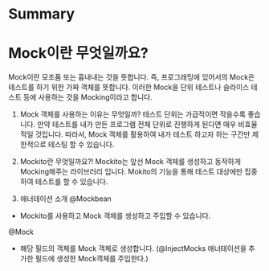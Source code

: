 # Summary

# Mock이란 무엇일까요?

Mock이란 모조품 또는 흉내내는 것을 뜻합니다.
즉, 프로그래밍에 있어서의 Mock은 테스트를 하기 위한 가짜 객체를 뜻합니다.
이러한 Mock을 단위 테스트나 슬라이스 테스트 등에 사용하는 것을 Mocking이라고 합니다.



1. Mock 객체를 사용하는 이유는 무엇일까?
테스트 단위는 가급적이면 작을수록 좋습니다.
만약 테스트를 내가 만든 프로그램 전체 단위로 진행하게 된다면 매우 비효율적일 것입니다.
따라서, Mock 객체를 활용하여 내가 테스트 하고자 하는 구간만 제한적으로 테스팅 할 수 있습니다.

2. Mockito란 무엇일까요?!
Mockito는 앞선 Mock 객체를 생성하고 동작하게 Mocking해주는 라이브러리 입니다.
Mokito의 기능을 통해 테스트 대상에만 집중하여 테스트를 할 수 있습니다.

3. 애너테이션 소개
@Mockbean
- Mockito를 사용하고 Mock 객체를 생성하고 주입할 수 있습니다.

@Mock 
- 해당 필드의 객체를 Mock 객체로 생성합니다. 
  (@InjectMocks 애너테이션을 추가한 필드에 생성한 Mock객체를 주입한다.)








